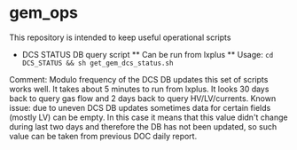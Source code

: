 # gem_ops
This repository is intended to keep useful operational scripts
* DCS STATUS DB query script
** Can be run from lxplus
** Usage:
`cd DCS_STATUS && sh get_gem_dcs_status.sh`

Comment:
Modulo frequency of the DCS DB updates this set of scripts works well. It takes about 5 minutes to run from lxplus. It looks 30 days back to query gas flow and 2 days back to query HV/LV/currents.
Known issue: due to uneven DCS DB updates sometimes data for certain fields (mostly LV) can be empty. In this case it means that this value didn't change during last two days and therefore the DB has not been updated, so such value can be taken from previous DOC daily report.
